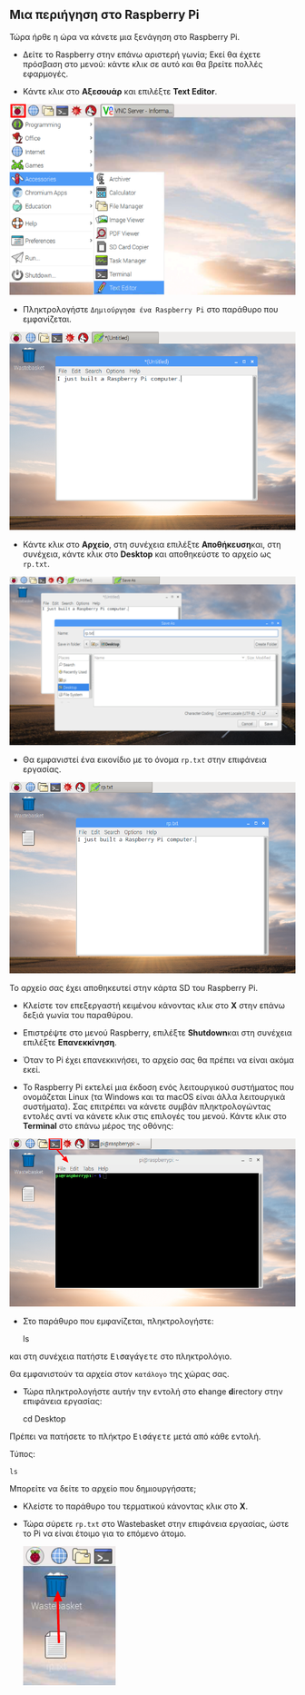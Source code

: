 ## Μια περιήγηση στο Raspberry Pi

Τώρα ήρθε η ώρα να κάνετε μια ξενάγηση στο Raspberry Pi.

+ Δείτε το Raspberry στην επάνω αριστερή γωνία; Εκεί θα έχετε πρόσβαση στο μενού: κάντε κλικ σε αυτό και θα βρείτε πολλές εφαρμογές.

+ Κάντε κλικ στο **Αξεσουάρ** και επιλέξτε **Text Editor**.

![screenshot](images/pi-accessories.png)

+ Πληκτρολογήστε `Δημιούργησα ένα Raspberry Pi` στο παράθυρο που εμφανίζεται.

![screenshot](images/pi-text-editor.png)

+ Κάντε κλικ στο **Αρχείο**, στη συνέχεια επιλέξτε **Αποθήκευση**και, στη συνέχεια, κάντε κλικ στο **Desktop** και αποθηκεύστε το αρχείο ως `rp.txt`.

![screenshot](images/pi-save.png)

+ Θα εμφανιστεί ένα εικονίδιο με το όνομα `rp.txt` στην επιφάνεια εργασίας.

![screenshot](images/pi-saved.png)

Το αρχείο σας έχει αποθηκευτεί στην κάρτα SD του Raspberry Pi.

+ Κλείστε τον επεξεργαστή κειμένου κάνοντας κλικ στο **X** στην επάνω δεξιά γωνία του παραθύρου.

+ Επιστρέψτε στο μενού Raspberry, επιλέξτε **Shutdown**και στη συνέχεια επιλέξτε **Επανεκκίνηση**.

+ Όταν το Pi έχει επανεκκινήσει, το αρχείο σας θα πρέπει να είναι ακόμα εκεί.

+ Το Raspberry Pi εκτελεί μια έκδοση ενός λειτουργικού συστήματος που ονομάζεται Linux (τα Windows και τα macOS είναι άλλα λειτουργικά συστήματα). Σας επιτρέπει να κάνετε συμβάν πληκτρολογώντας εντολές αντί να κάνετε κλικ στις επιλογές του μενού. Κάντε κλικ στο **Terminal** στο επάνω μέρος της οθόνης:

![screenshot](images/pi-command-prompt.png)

+ Στο παράθυρο που εμφανίζεται, πληκτρολογήστε:

    ls
    

και στη συνέχεια πατήστε <kbd>Εισαγάγετε</kbd> στο πληκτρολόγιο.

Θα εμφανιστούν τα αρχεία στον `κατάλογο` της χώρας σας.

+ Τώρα πληκτρολογήστε αυτήν την εντολή στο **c**hange **d**irectory στην επιφάνεια εργασίας:

    cd Desktop
    

Πρέπει να πατήσετε το πλήκτρο <kbd>Εισάγετε</kbd> μετά από κάθε εντολή.

Τύπος:

    ls
    

Μπορείτε να δείτε το αρχείο που δημιουργήσατε;

+ Κλείστε το παράθυρο του τερματικού κάνοντας κλικ στο **X**.

+ Τώρα σύρετε `rp.txt` στο Wastebasket στην επιφάνεια εργασίας, ώστε το Pi να είναι έτοιμο για το επόμενο άτομο.
    
    ![screenshot](images/pi-waste.png)